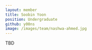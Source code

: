 ```yaml
---
layout: member
title: Soobin Yoon
position: Undergraduate
github: y00ns
image: /images/team/nashwa-ahmed.jpg
---
```


TBD
